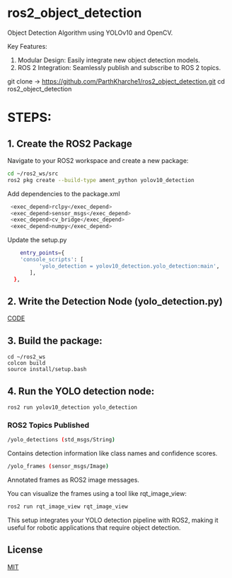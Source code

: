 # ros2_object_detection
Object Detection Algorithm using YOLOv10 and OpenCV.

Key Features:
1. Modular Design: Easily integrate new object detection models.
2. ROS 2 Integration: Seamlessly publish and subscribe to ROS 2 topics.

git clone -> https://github.com/ParthKharche1/ros2_object_detection.git
              cd ros2_object_detection

# STEPS:
## 1. Create the ROS2 Package
Navigate to your ROS2 workspace and create a new package:
```bash
cd ~/ros2_ws/src
ros2 pkg create --build-type ament_python yolov10_detection
```

  Add dependencies to the package.xml
  ```bash
   <exec_depend>rclpy</exec_depend>
   <exec_depend>sensor_msgs</exec_depend>
   <exec_depend>cv_bridge</exec_depend>
   <exec_depend>numpy</exec_depend>
```
Update the setup.py
```bash
    entry_points={
    'console_scripts': [
          'yolo_detection = yolov10_detection.yolo_detection:main',
       ],
  },
```

## 2. Write the Detection Node (yolo_detection.py)
[CODE](https://github.com/ParthKharche1/ros2_object_detection/blob/main/yolov10_detection.py)

## 3. Build the package:
    cd ~/ros2_ws
    colcon build
    source install/setup.bash
## 4. Run the YOLO detection node:
    ros2 run yolov10_detection yolo_detection

### ROS2 Topics Published
```bash 
/yolo_detections (std_msgs/String)
```
 Contains detection information like class names and confidence scores.
```bash
/yolo_frames (sensor_msgs/Image)
```
Annotated frames as ROS2 image messages.

You can visualize the frames using a tool like rqt_image_view:
```bash
ros2 run rqt_image_view rqt_image_view
```
This setup integrates your YOLO detection pipeline with ROS2, making it useful for robotic applications that require object detection.

## License

[MIT](https://choosealicense.com/licenses/mit/)






